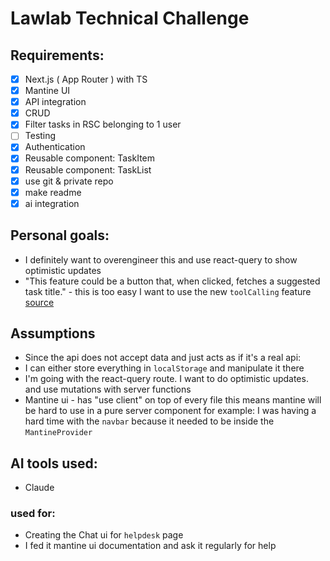 # Lawlab Technical Challenge

## Requirements:
- [x] Next.js ( App Router ) with TS
- [x] Mantine UI
- [x] API integration
- [x] CRUD
- [x] Filter tasks in RSC belonging to 1 user
- [ ] Testing
- [x] Authentication
- [x] Reusable component: TaskItem
- [x] Reusable component: TaskList
- [x] use git & private repo
- [x] make readme
- [x] ai integration

## Personal goals:
- I definitely want to overengineer this and use react-query to show optimistic updates
- "This feature could be a button that, when clicked, fetches a suggested task title." - this is too easy
I want to use the new `toolCalling` feature [source](https://youtu.be/zsHYbiPQR98?si=wMGEAEO1yv-MS6cn)

## Assumptions
- Since the api does not accept data and just acts as if it's a real api:
- I can either store everything in `localStorage` and manipulate it there
- I'm going with the react-query route. I want to do optimistic updates. and
use mutations with server functions
- Mantine ui - has "use client" on top of every file this means mantine will be hard to use
in a pure server component for example: I was having a hard time with the `navbar` because
it needed to be inside the `MantineProvider`

## AI tools used:
- Claude
### used for:
- Creating the Chat ui for `helpdesk` page
- I fed it mantine ui documentation and ask it regularly for help
